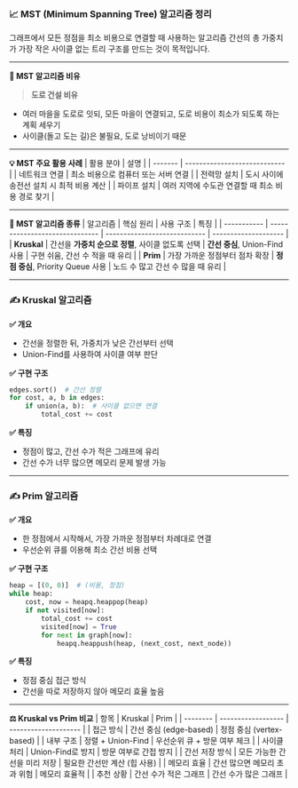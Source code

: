 ### 📈 MST (Minimum Spanning Tree) 알고리즘 정리
그래프에서 모든 정점을 최소 비용으로 연결할 때 사용하는 알고리즘
간선의 총 가중치가 가장 작은 사이클 없는 트리 구조를 만드는 것이 목적입니다.

---

**📌 MST 알고리즘 비유**
> **도로 건설 비유**
  - 여러 마을을 도로로 잇되, 모든 마을이 연결되고, 도로 비용이 최소가 되도록 하는 계획 세우기
  - 사이클(돌고 도는 길)은 불필요, 도로 낭비이기 때문

---

**💡 MST 주요 활용 사례**
| 활용 분야   | 설명                           |
| ------- | ---------------------------- |
| 네트워크 연결 | 최소 비용으로 컴퓨터 또는 서버 연결         |
| 전력망 설치  | 도시 사이에 송전선 설치 시 최적 비용 계산     |
| 파이프 설치  | 여러 지역에 수도관 연결할 때 최소 비용 경로 찾기 |

---

**🧰 MST 알고리즘 종류**
| 알고리즘        | 핵심 원리                          | 사용 구조                        | 특징                   |
| ----------- | ------------------------------ | ---------------------------- | -------------------- |
| **Kruskal** | 간선을 **가중치 순으로 정렬**, 사이클 없도록 선택 | **간선 중심**, Union-Find 사용     | 구현 쉬움, 간선 수 적을 때 유리  |
| **Prim**    | 가장 가까운 정점부터 점차 확장              | **정점 중심**, Priority Queue 사용 | 노드 수 많고 간선 수 많을 때 유리 |

---

### ✍️ Kruskal 알고리즘
**✅ 개요**
  - 간선을 정렬한 뒤, 가중치가 낮은 간선부터 선택
  - Union-Find를 사용하여 사이클 여부 판단

**✅ 구현 구조**
```python
edges.sort()  # 간선 정렬
for cost, a, b in edges:
    if union(a, b):  # 사이클 없으면 연결
        total_cost += cost
```

**✅ 특징**
  - 정점이 많고, 간선 수가 적은 그래프에 유리
  - 간선 수가 너무 많으면 메모리 문제 발생 가능

---

### ✍️ Prim 알고리즘
**✅ 개요**
  - 한 정점에서 시작해서, 가장 가까운 정점부터 차례대로 연결
  - 우선순위 큐를 이용해 최소 간선 비용 선택

**✅ 구현 구조**
```python
heap = [(0, 0)]  # (비용, 정점)
while heap:
    cost, now = heapq.heappop(heap)
    if not visited[now]:
        total_cost += cost
        visited[now] = True
        for next in graph[now]:
            heapq.heappush(heap, (next_cost, next_node))
```

**✅ 특징**
  - 정점 중심 접근 방식
  - 간선을 따로 저장하지 않아 메모리 효율 높음

--- 

**⚖️ Kruskal vs Prim 비교**
| 항목       | Kruskal            | Prim                 |
| -------- | ------------------ | -------------------- |
| 접근 방식    | 간선 중심 (edge-based) | 정점 중심 (vertex-based) |
| 내부 구조    | 정렬 + Union-Find    | 우선순위 큐 + 방문 여부 체크    |
| 사이클 처리   | Union-Find로 방지     | 방문 여부로 간접 방지         |
| 간선 저장 방식 | 모든 가능한 간선을 미리 저장   | 필요한 간선만 계산 (힙 사용)    |
| 메모리 효율   | 간선 많으면 메모리 초과 위험   | 메모리 효율적              |
| 추천 상황    | 간선 수가 적은 그래프       | 간선 수가 많은 그래프         |
